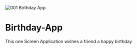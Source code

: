![001 Birthday App](https://user-images.githubusercontent.com/56981537/130359843-8990bee1-5fa8-4b01-b37c-bda15281678a.gif)
# Birthday-App
This one Screen Application wishes a friend a happy birthday
